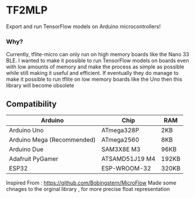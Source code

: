 

# TF2MLP
Export and run TensorFlow models on Arduino microcontrollers!

### Why?
Currently, tflite-micro can only run on high memory boards like the Nano 33 BLE. I wanted to make it possible to run TensorFlow models on boards even with low amounts of memory and make the process as simple as possible while still making it useful and efficient. If eventually they do manage to make it possible to run tflite on low memory boards like the Uno then this library will become obsolete 



## Compatibility

| Arduino          | Chip           | RAM   | 
| ---------------- | -------------- | ----- |
| Arduino Uno      | ATmega328P     | 2KB   | 
| Arduino Mega (Recommended)     | ATmega2560     | 8KB   | 
| Arduino Due      | SAM3X8E M3     | 96KB  |
| Adafruit PyGamer | ATSAMD51J19 M4 | 192KB | 
| ESP32            | ESP-WROOM-32   | 320KB |


Inspired From : https://github.com/Bobingstern/MicroFlow
Made some chnages to the orginal library , for more precise float representation



